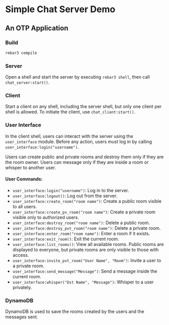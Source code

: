# Simple Chat Server Demo

## An OTP Application

### Build

```bash
rebar3 compile
```

### Server

Open a shell and start the server by executing `rebar3 shell`, then call `chat_server:start()`.

### Client

Start a client on any shell, including the server shell, but only one client per shell is allowed. To initiate the client, use `chat_client:start()`.

### User Interface

In the client shell, users can interact with the server using the `user_interface` module. Before any action, users must log in by calling `user_interface:login("username")`.

Users can create public and private rooms and destroy them only if they are the room owner. Users can message only if they are inside a room or whisper to another user.

#### User Commands:

- `user_interface:login("username")`: Log in to the server.
- `user_interface:logout()`: Log out from the server.
- `user_interface:create_room("room name")`: Create a public room visible to all users.
- `user_interface:create_pv_room("room name")`: Create a private room visible only to authorized users.
- `user_interface:destroy_room("room name")`: Delete a public room.
- `user_interface:destroy_pvt_room("room name")`: Delete a private room.
- `user_interface:enter_room("room name")`: Enter a room if it exists.
- `user_interface:exit_room()`: Exit the current room.
- `user_interface:list_rooms()`: View all available rooms. Public rooms are displayed to everyone, but private rooms are only visible to those with access.
- `user_interface:invite_pvt_room("User Name", "Room")`: Invite a user to a private room.
- `user_interface:send_message("Message")`: Send a message inside the current room.
- `user_interface:whisper("Dst Name", "Message")`: Whisper to a user privately.

### DynamoDB

DynamoDB is used to save the rooms created by the users and the messages sent.